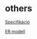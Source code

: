 # others
[Specifikáció](https://docs.google.com/document/d/1ohGNFzHn2EMIzBbNNRDW2UNS9r4VcXxK9z_02itB_2I/edit)

[ER modell](https://drive.google.com/file/d/1kzsluwdJ_9LkgetG9lP3ey034pFHnXjv/view?usp=sharing)
